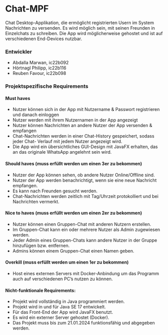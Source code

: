 # Chat-MPF
Chat Desktop-Applikation, die ermöglicht registrierten Usern im System Nachrichten zu versenden.
Es wird möglich sein, mit seinen Freunden in Einzelchats zu schreiben.
Die App wird möglicherweise gehostet und ist auf verschiedenen End-Devices nutzbar.

### Entwickler
- Abdalla Marwan, ic22b092
- Hörtnagl Philipp, ic22b116
- Reuben Favour, ic22b098

### Projektspezifische Requirements

#### **Must haves**
- Nutzer können sich in der App mit Nutzername & Passwort registrieren und danach
einloggen
- Nutzer werden mit ihrem Nutzernamen in der App angezeigt
- Nutzer können Nachrichten an andere Nutzer der App versenden & empfangen
- Chat-Nachrichten werden in einer Chat-History gespeichert, sodass jeder Chat-
Verlauf mit jedem Nutzer angezeigt wird.
- Die App wird ein übersichtliches GUI-Design mit JavaFX erhalten, das an das
originale WhatsApp angelehnt sein wird.

#### **Should haves** (muss erfüllt werden um einen 3er zu bekommen)

- Nutzer der App können sehen, ob andere Nutzer Online/Offline sind.
- Nutzer der App werden benachrichtigt, wenn sie eine neue Nachricht empfangen.
- Es kann nach Freunden gesucht werden.
- Chat-Nachrichten werden zeitlich mit Tag/Uhrzeit protokolliert und bei Nachrichten
vermerkt.

#### **Nice to haves** (muss erfüllt werden um einen 2er zu bekommen)
- Nutzer können einen Gruppen-Chat mit anderen Nutzern erstellen.
- Im Gruppen-Chat kann ein oder mehrere Nutzer als Admin zugewiesen werden.
- Jeder Admin eines Gruppen-Chats kann andere Nutzer in der Gruppe hinzufügen
bzw. entfernen.
- Admins können einem Gruppen-Chat einen Namen geben.

#### **Overkill** (muss erfüllt werden um einen 1er zu bekommen)
- Host eines externen Servers mit Docker-Anbindung um das Programm auch auf
verschiedenen PC’s nutzen zu können.

#### Nicht-funktionale Requirements:
- Projekt wird vollständig in Java programmiert werden.
- Projekt wird in und für Java SE 17 entwickelt.
- Für das Front-End der App wird JavaFX benutzt.
- Es wird ein externer Server gehostet (Docker).
- Das Projekt muss bis zum 21.01.2024 funktionsfähig und abgegeben werden.
